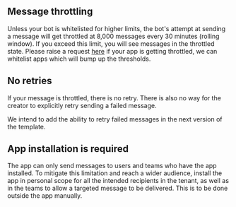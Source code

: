 ## Message throttling

Unless your bot is whitelisted for higher limits, the bot's attempt at sending a message will get throttled at 8,000 messages every 30 minutes (rolling window). If you exceed this limit, you will see messages in the throttled state. Please raise a request [here](https://forms.office.com/Pages/ResponsePage.aspx?id=v4j5cvGGr0GRqy180BHbR2_7qFm_lcZAr4eqEhnLsZ9UN0RWNTNNVTkwQlRIQVpRWVEyTTU3TkJDVC4u) if your app is getting throttled, we can whitelist apps which will bump up the thresholds.

## No retries

If your message is throttled, there is no retry. There is also no way for the creator to explicitly retry sending a failed message.

We intend to add the ability to retry failed messages in the next version of the template.

## App installation is required

The app can only send messages to users and teams who have the app installed. To mitigate this limitation and reach a wider audience, install the app in personal scope for all the intended recipients in the tenant, as well as in the teams to allow a targeted message to be delivered. This is to be done outside the app manually. 

